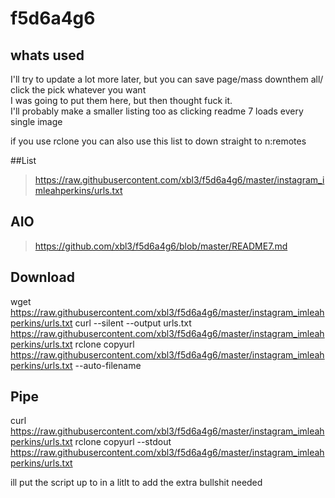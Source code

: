 # f5d6a4g6
## whats used
I'll try to update a lot more later, but you can save page/mass downthem all/ click the pick whatever you want     
I was going to put them here, but then thought fuck it.     
I'll probably make a smaller listing too as clicking readme 7 loads every single image

if you use rclone you can also use this list to down straight to n:remotes

##List
> https://raw.githubusercontent.com/xbl3/f5d6a4g6/master/instagram_imleahperkins/urls.txt
## AIO
> https://github.com/xbl3/f5d6a4g6/blob/master/README7.md

## Download
wget https://raw.githubusercontent.com/xbl3/f5d6a4g6/master/instagram_imleahperkins/urls.txt
curl --silent --output urls.txt https://raw.githubusercontent.com/xbl3/f5d6a4g6/master/instagram_imleahperkins/urls.txt
rclone copyurl https://raw.githubusercontent.com/xbl3/f5d6a4g6/master/instagram_imleahperkins/urls.txt --auto-filename

## Pipe
curl https://raw.githubusercontent.com/xbl3/f5d6a4g6/master/instagram_imleahperkins/urls.txt
rclone copyurl  --stdout https://raw.githubusercontent.com/xbl3/f5d6a4g6/master/instagram_imleahperkins/urls.txt 

ill put the script up to in a litlt to add  the extra bullshit needed
